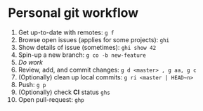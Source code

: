 # Personal git workflow

1. Get up-to-date with remotes: `g f`
1. Browse open issues (applies for some projects): `ghi`
1. Show details of issue (sometimes): `ghi show 42`
1. Spin-up a new branch: `g co -b new-feature`
1. _Do work_
1. Review, add, and commit changes: `g d <master> , g aa, g c`
1. (Optionally) clean up local commits: `g ri <master | HEAD~n>`
1. Push: `g p`
1. (Optionally) check **CI** status `ghs`
1. Open pull-request: `ghp`
